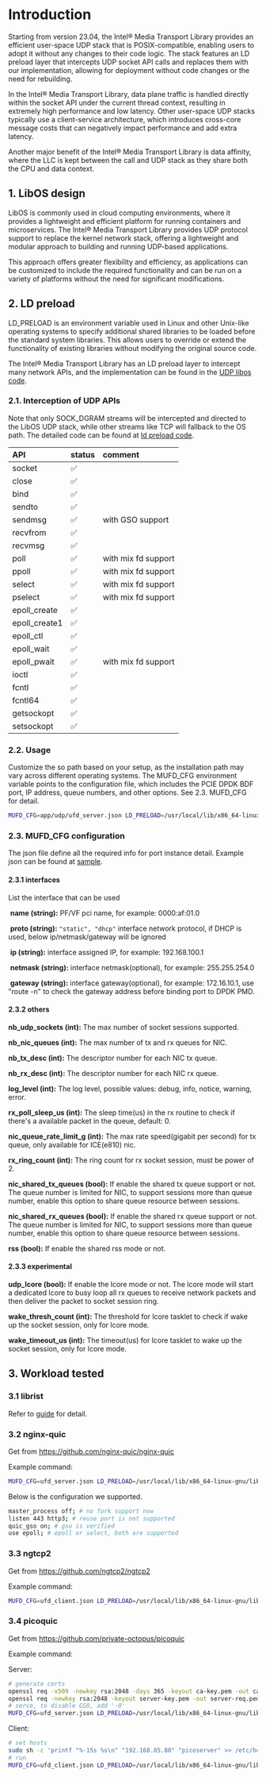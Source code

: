 # Introduction

Starting from version 23.04, the Intel® Media Transport Library provides an efficient user-space UDP stack that is POSIX-compatible, enabling users to adopt it without any changes to their code logic. The stack features an LD preload layer that intercepts UDP socket API calls and replaces them with our implementation, allowing for deployment without code changes or the need for rebuilding.

In the Intel® Media Transport Library, data plane traffic is handled directly within the socket API under the current thread context, resulting in extremely high performance and low latency. Other user-space UDP stacks typically use a client-service architecture, which introduces cross-core message costs that can negatively impact performance and add extra latency.

Another major benefit of the Intel® Media Transport Library is data affinity, where the LLC is kept between the call and UDP stack as they share both the CPU and data context.

## 1. LibOS design

LibOS is commonly used in cloud computing environments, where it provides a lightweight and efficient platform for running containers and microservices. The Intel® Media Transport Library provides UDP protocol support to replace the kernel network stack, offering a lightweight and modular approach to building and running UDP-based applications.

This approach offers greater flexibility and efficiency, as applications can be customized to include the required functionality and can be run on a variety of platforms without the need for significant modifications.

## 2. LD preload

LD_PRELOAD is an environment variable used in Linux and other Unix-like operating systems to specify additional shared libraries to be loaded before the standard system libraries. This allows users to override or extend the functionality of existing libraries without modifying the original source code.

The Intel® Media Transport Library has an LD preload layer to intercept many network APIs, and the implementation can be found in the [UDP libos code](../lib/src/udp/).

### 2.1. Interception of UDP APIs

Note that only SOCK_DGRAM streams will be intercepted and directed to the LibOS UDP stack, while other streams like TCP will fallback to the OS path. The detailed code can be found at [ld preload code](../ld_preload/udp/).

| API            | status   | comment |
| :---           | :---     | :---    |
| socket         | &#x2705; |         |
| close          | &#x2705; |         |
| bind           | &#x2705; |         |
| sendto         | &#x2705; |         |
| sendmsg        | &#x2705; | with GSO support    |
| recvfrom       | &#x2705; |         |
| recvmsg        | &#x2705; |         |
| poll           | &#x2705; | with mix fd support |
| ppoll          | &#x2705; | with mix fd support |
| select         | &#x2705; | with mix fd support |
| pselect        | &#x2705; | with mix fd support |
| epoll_create   | &#x2705; |         |
| epoll_create1  | &#x2705; |         |
| epoll_ctl      | &#x2705; |         |
| epoll_wait     | &#x2705; |         |
| epoll_pwait    | &#x2705; | with mix fd support |
| ioctl          | &#x2705; |         |
| fcntl          | &#x2705; |         |
| fcntl64        | &#x2705; |         |
| getsockopt     | &#x2705; |         |
| setsockopt     | &#x2705; |         |

### 2.2. Usage

Customize the so path based on your setup, as the installation path may vary across different operating systems. The MUFD_CFG environment variable points to the configuration file, which includes the PCIE DPDK BDF port, IP address, queue numbers, and other options. See 2.3. MUFD_CFG for detail.

```bash
MUFD_CFG=app/udp/ufd_server.json LD_PRELOAD=/usr/local/lib/x86_64-linux-gnu/libmtl_udp_preload.so program-to-run
```

### 2.3. MUFD_CFG configuration

The json file define all the required info for port instance detail. Example json can be found at [sample](../app/udp/ufd_server.json).

#### 2.3.1 interfaces

List the interface that can be used

​ **name (string):** PF/VF pci name, for example: 0000:af:01.0

​ **proto (string):** `"static", "dhcp"` interface network protocol, if DHCP is used, below ip/netmask/gateway will be ignored

​ **ip (string):** interface assigned IP, for example: 192.168.100.1

​ **netmask (string):** interface netmask(optional), for example: 255.255.254.0

​ **gateway (string):** interface gateway(optional), for example: 172.16.10.1, use "route -n" to check the gateway address before binding port to DPDK PMD.

#### 2.3.2 others

 **nb_udp_sockets (int):** The max number of socket sessions supported.

 **nb_nic_queues (int):** The max number of tx and rx queues for NIC.

 **nb_tx_desc (int):** The descriptor number for each NIC tx queue.

 **nb_rx_desc (int):** The descriptor number for each NIC rx queue.

 **log_level (int):** The log level, possible values: debug, info, notice, warning, error.

 **rx_poll_sleep_us (int):** The sleep time(us) in the rx routine to check if there's a available packet in the queue, default: 0.

 **nic_queue_rate_limit_g (int):** The max rate speed(gigabit per second) for tx queue, only available for ICE(e810) nic.

 **rx_ring_count (int):** The ring count for rx socket session, must be power of 2.

 **nic_shared_tx_queues (bool):** If enable the shared tx queue support or not. The queue number is limited for NIC, to support sessions more than queue number, enable this option to share queue resource between sessions.

 **nic_shared_rx_queues (bool):** If enable the shared rx queue support or not. The queue number is limited for NIC, to support sessions more than queue number, enable this option to share queue resource between sessions.

 **rss (bool):** If enable the shared rss mode or not.

#### 2.3.3 experimental

 **udp_lcore (bool):** If enable the lcore mode or not. The lcore mode will start a dedicated lcore to busy loop all rx queues to receive network packets and then deliver the packet to socket session ring.

 **wake_thresh_count (int):** The threshold for lcore tasklet to check if wake up the socket session, only for lcore mode.

 **wake_timeout_us (int):** The timeout(us) for lcore tasklet to wake up the socket session, only for lcore mode.

## 3. Workload tested

### 3.1 librist

Refer to [guide](../ecosystem/librist/) for detail.

### 3.2 nginx-quic

Get from <https://github.com/nginx-quic/nginx-quic>

Example command:

```bash
MUFD_CFG=ufd_server.json LD_PRELOAD=/usr/local/lib/x86_64-linux-gnu/libmtl_udp_preload.so ./nginx-quic/objs/nginx -p nginx_conf/
```

Below is the configuration we supported.

```bash
master_process off; # no fork support now
listen 443 http3; # reuse port is not supported
quic_gso on; # gso is verified
use epoll; # epoll or select, both are supported
```

### 3.3 ngtcp2

Get from <https://github.com/ngtcp2/ngtcp2>

Example command:

```bash
MUFD_CFG=ufd_client.json LD_PRELOAD=/usr/local/lib/x86_64-linux-gnu/libmtl_udp_preload.so ngtcp2/examples/client 192.168.85.80 443 https://example.com:443/5G_data -q
```

### 3.4 picoquic

Get from <https://github.com/private-octopus/picoquic>

Example command:

Server:

```bash
# generate certs
openssl req -x509 -newkey rsa:2048 -days 365 -keyout ca-key.pem -out ca-cert.pem
openssl req -newkey rsa:2048 -keyout server-key.pem -out server-req.pem
# serve, to disable GSO, add '-0'
MUFD_CFG=ufd_server.json LD_PRELOAD=/usr/local/lib/x86_64-linux-gnu/libmtl_udp_preload.so ./picoquicdemo -p 4433 -c ./ca-cert.pem -k ./server-key.pem -w /path/to/server_files -n picoserver
```

Client:

```bash
# set hosts
sudo sh -c 'printf "%-15s %s\n" "192.168.85.80" "picoserver" >> /etc/hosts'
# run
MUFD_CFG=ufd_client.json LD_PRELOAD=/usr/local/lib/x86_64-linux-gnu/libmtl_udp_preload.so ./picoquicdemo picoserver 4433 /served.data
```
